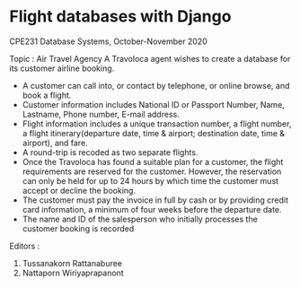 # Flight databases with Django

CPE231 Database Systems, October-November 2020

Topic : Air Travel Agency
A Travoloca agent wishes to create a database for its customer airline booking.
- A customer can call into, or contact by telephone, or online browse, and book a flight.
- Customer information includes National ID or Passport Number, Name, Lastname, Phone
number, E-mail address.
- Flight information includes a unique transaction number, a flight number, a flight
itinerary(departure date, time & airport; destination date, time & airport), and fare.
- A round-trip is recoded as two separate flights.
- Once the Travoloca has found a suitable plan for a customer, the flight requirements are reserved
for the customer. However, the reservation can only be held for up to 24 hours by which time the
customer must accept or decline the booking.
- The customer must pay the invoice in full by cash or by providing credit card information,
a minimum of four weeks before the departure date.
- The name and ID of the salesperson who initially processes the customer booking is recorded

Editors :
1. Tussanakorn Rattanaburee
2. Nattaporn Wiriyaprapanont

  
